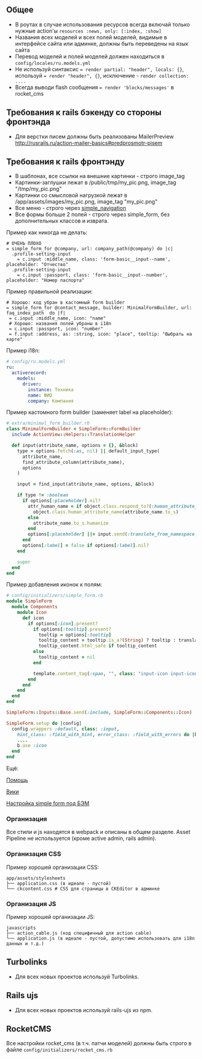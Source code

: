## Общее

* В роутах в случае использования ресурсов всегда включай только нужные action'ы
```resources :news, only: [:index, :show]```
* Названия всех моделей и всех полей моделей, видимые в интерфейсе сайта или админке, должны быть переведены на язык сайта
* Перевод моделей и полей моделей должен находиться в ```config/locales/ru.models.yml```
* Не используй синтаксис ```= render partial: "header", locals: {}```, используй ```= render "header", {}```, исключение - ```render collection: ....```
* Всегда выводи flash сообщения ```= render 'blocks/messages'``` в rocket_cms

## Требования к rails бэкенду со стороны фронтэнда

* Для верстки писем должны быть реализованы MailerPreview http://rusrails.ru/action-mailer-basics#predprosmotr-pisem

## Требования к rails фронтэнду

* В шаблонах, все ссылки на внешние картинки - строго image_tag
* Картинки-заглушки лежат в /public/tmp/my_pic.png, image_tag "/tmp/my_pic.png"
* Картинки со смысловой нагрузкой лежат в /app/assets/images/my_pic.png, image_tag "my_pic.png"
* Все меню - строго через [simple_navigation](https://github.com/codeplant/simple-navigation)
* Все формы больше 2 полей - строго через simple_form, без дополнительных классов и изврата.

Пример как никогда не делать:
```slim
# ОЧЕНЬ ПЛОХО
= simple_form_for @company, url: company_path(@company) do |c|
  .profile-setting-input
    = c.input :middle_name, class: 'form-basic__input--name', placeholder: "Отчество"
  .profile-setting-input
    = c.input :passport, class: 'form-basic__input--number', placeholder: "Номер паспорта"
```

Пример правильной реализации:
```slim
# Хорошо: код убран в кастомный form builder
= simple_form_for @contact_message, builder: MinimalFormBuilder, url: faq_index_path  do |f|
 = c.input :middle_name, icon: "name"
 # Хорошо: названия полей убраны в i18n
 = c.input :passport, icon: "number"
 = f.input :address, as: :string, icon: "place", tooltip: "Выбрать на карте"
```

Пример i18n:
```yaml
# config/ru.models.yml
ru:
  activerecord:
    models:
      driver:
        instance: Техника
        name: ФИО
        company: Компания
```
Пример кастомного form builder (заменяет label на placeholder):
```ruby
# extra/minimal_form_builder.rb
class MinimalFormBuilder < SimpleForm::FormBuilder
  include ActionView::Helpers::TranslationHelper

  def input(attribute_name, options = {}, &block)
    type = options.fetch(:as, nil) || default_input_type(
      attribute_name,
      find_attribute_column(attribute_name),
      options
    )

    input = find_input(attribute_name, options, &block)

    if type != :boolean
      if options[:placeholder].nil?
        attr_human_name = if object.class.respond_to?(:human_attribute_name)
          object.class.human_attribute_name(attribute_name.to_s)
        else
          attribute_name.to_s.humanize
        end
        options[:placeholder] ||= input.send(:translate_from_namespace, :placeholders, attr_human_name)
      end
      options[:label] = false if options[:label].nil?
    end

    super
  end
end
```
Пример добавления иконок к полям:
```ruby
# config/initializers/simple_form.rb
module SimpleForm
  module Components
    module Icon
      def icon
        if options[:icon].present?
          if options[:tooltip].present?
            tooltip = options[:tooltip]
            tooltip_content = tooltip.is_a?(String) ? tooltip : translate(:tooltips)
            tooltip_content.html_safe if tooltip_content
          else
            tooltip_content = nil
          end

          template.content_tag(:span, "", class: "input-icon input-icon-#{options[:icon]}", title: tooltip_content)
        end
      end
    end
  end
end

SimpleForm::Inputs::Base.send(:include, SimpleForm::Components::Icon)

SimpleForm.setup do |config|
  config.wrappers :default, class: :input,
    hint_class: :field_with_hint, error_class: :field_with_errors do |b|
    ....
    b.use :icon
  end
end
```
Ещё:

[Помощь](https://github.com/plataformatec/simple_form)

[Вики](https://github.com/plataformatec/simple_form/wiki)

[Настройка simple form под БЭМ](http://arjanvandergaag.nl/blog/simpleform-custom-inputs.html)

### Организация

Все стили и js находятся в webpack и описаны в общем разделе. Asset Pipeline не используется (кроме active admin, rails admin).

### Организация CSS

Пример хорошей организации CSS:

    app/assets/stylesheets
    ├── application.css (в идеале - пустой)
    └── ckcontent.css # CSS для страницы в CKEditor в админке


### Организация JS

Пример хорошей организации JS:

    javascripts
    ├── action_cable.js (код специфичный для action cable)
    └── application.js (в идеале - пустой, допустимо использовать для i18n данных и т.д.)


## Turbolinks

* Для всех новых проектов используй Turbolinks.

## Rails ujs

* Для всех новых проектов используй rails-ujs из npm.

## RocketCMS

Все настройки rocket_cms (в т.ч. патчи моделей) должны быть строго в файле ```config/initializers/rocket_cms.rb```

